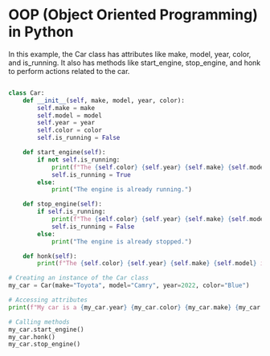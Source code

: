 # OOP (Object Oriented Programming) in Python
In this example, the Car class has attributes like make, model, year, color, and is_running. 
It also has methods like start_engine, stop_engine, and honk to perform actions related to the car.


``` Python

class Car:
    def __init__(self, make, model, year, color):
        self.make = make
        self.model = model
        self.year = year
        self.color = color
        self.is_running = False

    def start_engine(self):
        if not self.is_running:
            print(f"The {self.color} {self.year} {self.make} {self.model}'s engine is starting.")
            self.is_running = True
        else:
            print("The engine is already running.")

    def stop_engine(self):
        if self.is_running:
            print(f"The {self.color} {self.year} {self.make} {self.model}'s engine is stopping.")
            self.is_running = False
        else:
            print("The engine is already stopped.")

    def honk(self):
        print(f"The {self.color} {self.year} {self.make} {self.model} is honking!")

# Creating an instance of the Car class
my_car = Car(make="Toyota", model="Camry", year=2022, color="Blue")

# Accessing attributes
print(f"My car is a {my_car.year} {my_car.color} {my_car.make} {my_car.model}.")

# Calling methods
my_car.start_engine()
my_car.honk()
my_car.stop_engine()

```








